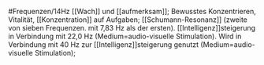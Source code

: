 #Frequenzen/14Hz
[[Wach]] und [[aufmerksam]]; Bewusstes Konzentrieren, Vitalität, [[Konzentration]] auf Aufgaben; [[Schumann-Resonanz]] (zweite von sieben Frequenzen. mit 7,83 Hz als der ersten).
[[Intelligenz]]steigerung in Verbindung mit 22,0 Hz (Medium=audio-visuelle Stimulation).
Wird in Verbindung mit 40 Hz zur [[Intelligenz]]steigerung genutzt (Medium=audio-visuelle Stimulation);